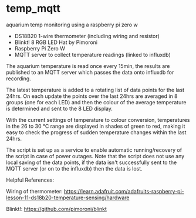 # temp_mqtt
aquarium temp monitoring using a raspberry pi zero w

- DS18B20 1-wire thermometer (including wiring and resistor)
- Blinkt! 8 RGB LED Hat by Pimoroni
- Raspberry Pi Zero W
- MQTT server to collect temperature readings (linked to influxdb)

The aquarium temperature is read once every 15min, the results are published to an MQTT server which passes the data onto influxdb for recording. 

The latest temperature is added to a rotating list of data points for the last 24hrs. On each update the points over the last 24hrs are averaged in 8 groups (one for each LED) and then the colour of the average temperature is determined and sent to the 8 LED display. 

With the current settings of temperature to colour conversion, temperatures in the 26 to 30 °C range are displayed in shades of green to red, making it easy to check the progress of sudden temperature changes within the last 24hrs.


The script is set up as a service to enable automatic running/recovery of the script in case of power outages. Note that the script does not use any local saving of the data points, if the data isn't successfully sent to the MQTT server (or on to the influxdb) then the data is lost.


Helpful References:

Wiring of thermometer: https://learn.adafruit.com/adafruits-raspberry-pi-lesson-11-ds18b20-temperature-sensing/hardware

Blinkt!: https://github.com/pimoroni/blinkt
